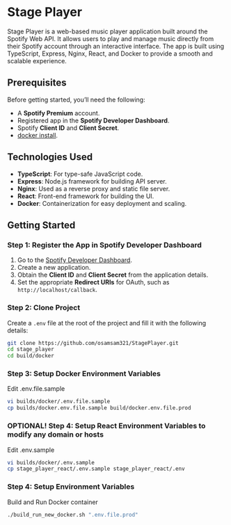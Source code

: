 # Stage Player

Stage Player is a web-based music player application built around the Spotify Web API. It allows users to play and manage music directly from their Spotify account through an interactive interface. The app is built using TypeScript, Express, Nginx, React, and Docker to provide a smooth and scalable experience.

## Prerequisites

Before getting started, you’ll need the following:

- A **Spotify Premium** account.
- Registered app in the **Spotify Developer Dashboard**.
- Spotify **Client ID** and **Client Secret**.
- [docker install](https://docs.docker.com/engine/install/).

## Technologies Used

- **TypeScript**: For type-safe JavaScript code.
- **Express**: Node.js framework for building API server.
- **Nginx**: Used as a reverse proxy and static file server.
- **React**: Front-end framework for building the UI.
- **Docker**: Containerization for easy deployment and scaling.

## Getting Started

### Step 1: Register the App in Spotify Developer Dashboard

1. Go to the [Spotify Developer Dashboard](https://developer.spotify.com/dashboard/applications).
2. Create a new application.
3. Obtain the **Client ID** and **Client Secret** from the application details.
4. Set the appropriate **Redirect URIs** for OAuth, such as `http://localhost/callback`.


### Step 2: Clone Project

Create a `.env` file at the root of the project and fill it with the following details:

```bash
git clone https://github.com/osamsam321/StagePlayer.git
cd stage_player
cd build/docker
```
### Step 3: Setup Docker Environment Variables

Edit .env.file.sample

```bash
vi builds/docker/.env.file.sample
cp builds/docker.env.file.sample build/docker.env.file.prod
```

### OPTIONAL! Step 4: Setup React Environment Variables to modify any domain or hosts

Edit .env.sample

```bash
vi builds/docker/.env.sample
cp stage_player_react/.env.sample stage_player_react/.env
```

### Step 4: Setup Environment Variables

Build and Run Docker container
```bash
./build_run_new_docker.sh ".env.file.prod"
```

